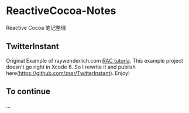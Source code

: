 # ReactiveCocoa-Notes
Reactive Cocoa 笔记整理

## TwitterInstant
Original Example of raywenderlich.com [RAC tutoria](https://www.raywenderlich.com/62796/reactivecocoa-tutorial-pt2).
This example project doesn't go right in Xcode 8. So I rewrite it and publish here(https://github.com/zssr/TwitterInstant). Enjoy!

## To continue

...
